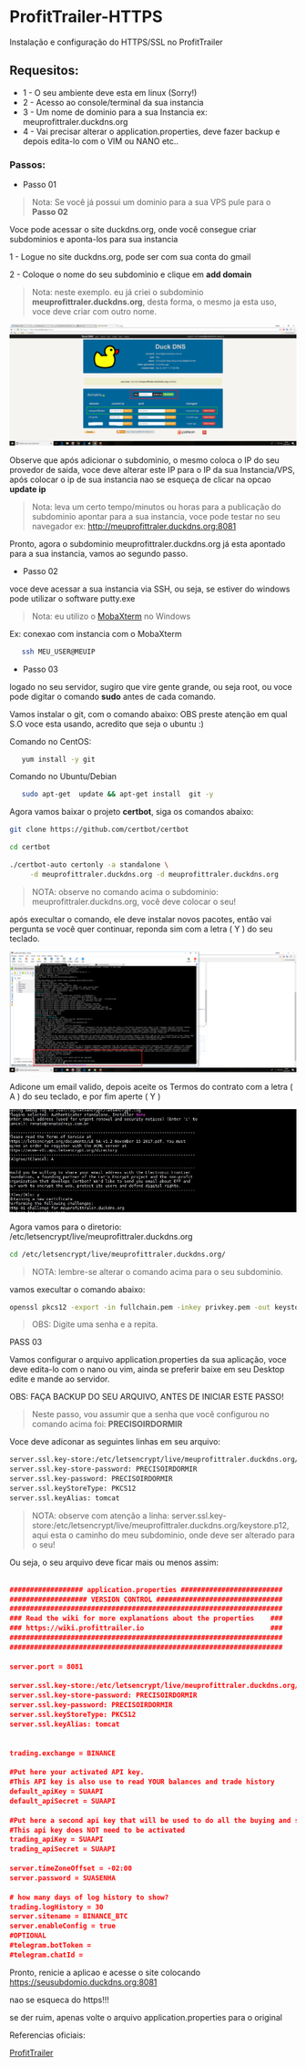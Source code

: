 # ProfitTrailer-HTTPS
Instalação e configuração do HTTPS/SSL no ProfitTrailer

## Requesitos:

- 1 - O seu ambiente deve esta em linux (Sorry!) 
- 2 - Acesso ao console/terminal da sua instancia
- 3 - Um nome de dominio para a sua Instancia ex: meuprofittraler.duckdns.org
- 4 - Vai precisar alterar o application.properties, deve fazer backup e depois edita-lo com o VIM ou NANO etc..

### Passos:

- Passo 01 

> Nota: Se você já possui um dominio para a sua VPS pule para o **Passo 02**

Voce pode acessar o site duckdns.org, onde você consegue criar subdominios e aponta-los para sua instancia

1 - Logue no site duckdns.org, pode ser com sua conta do gmail

2 - Coloque o nome do seu subdominio e clique em **add domain**

> Nota: neste exemplo. eu já criei o subdominio  **meuprofittraler.duckdns.org**, desta forma, o mesmo ja esta uso, voce deve criar com outro nome.

![print-1-01](/print/print-1-01.png)


Observe que após adicionar o subdominio, o mesmo coloca o IP do seu provedor de saida, voce deve alterar este IP para o IP da sua Instancia/VPS,
após colocar o ip de sua instancia nao se esqueça de clicar na opcao **update ip**

> Nota: leva um certo tempo/minutos ou horas para a publicação do subdominio apontar para a sua instancia, voce pode testar no seu navegador
> ex: http://meuprofittraler.duckdns.org:8081


Pronto, agora o subdominio meuprofittraler.duckdns.org já esta apontado para a sua instancia, vamos ao segundo passo.

- Passo 02 

voce deve acessar a sua instancia via SSH, ou seja, se estiver do windows pode utilizar o software putty.exe

> Nota: eu utilizo o [MobaXterm](https://mobaxterm.mobatek.net/download.html)  no Windows

Ex: conexao com instancia com o MobaXterm

```bash
   ssh MEU_USER@MEUIP
```

- Passo 03 

logado no seu servidor, sugiro que vire gente grande, ou seja root, ou voce pode digitar o comando **sudo** antes de cada comando.

Vamos instalar o git, com o comando abaixo: OBS preste atenção em qual S.O voce esta usando, acredito que seja o ubuntu :)  

Comando no CentOS:

```bash
   yum install -y git
```

Comando no Ubuntu/Debian

```bash
   sudo apt-get  update && apt-get install  git -y 
```
Agora vamos baixar o projeto **certbot**, siga os comandos abaixo:

```bash
git clone https://github.com/certbot/certbot
```

```bash
cd certbot
```

```bash
./certbot-auto certonly -a standalone \
     -d meuprofittraler.duckdns.org -d meuprofittraler.duckdns.org
```

> NOTA: observe no comando acima o subdominio: meuprofittraler.duckdns.org, você deve colocar o seu!

após execultar o comando, ele deve instalar novos pacotes, então vai pergunta se você quer continuar, reponda sim com a letra ( Y ) do seu teclado.

![print-2-01](/print/print-2-01.png)


Adicone um email valido, depois aceite os Termos do contrato com a letra ( A ) do seu teclado, e por fim aperte ( Y )

![print-2-02](/print/print-2-02.JPG)

Agora vamos para o diretorio: /etc/letsencrypt/live/meuprofittraler.duckdns.org

```bash
cd /etc/letsencrypt/live/meuprofittraler.duckdns.org/
```
> NOTA: lembre-se alterar o comando acima para o seu subdominio.

vamos execultar o comando abaixo:


```bash
openssl pkcs12 -export -in fullchain.pem -inkey privkey.pem -out keystore.p12 -name tomcat -CAfile chain.pem -caname root
```

> OBS: Digite uma senha e a repita.
 

PASS 03 

Vamos configurar o arquivo application.properties da sua aplicação, voce deve edita-lo com o nano ou vim, ainda se preferir
baixe em seu Desktop edite e mande ao servidor.

OBS: FAÇA BACKUP DO SEU ARQUIVO, ANTES DE INICIAR ESTE PASSO!

> Neste passo, vou assumir que a senha que você configurou no comando acima foi: **PRECISOIRDORMIR**

Voce deve adiconar as seguintes linhas em seu arquivo:
```bash
server.ssl.key-store:/etc/letsencrypt/live/meuprofittraler.duckdns.org/keystore.p12
server.ssl.key-store-password: PRECISOIRDORMIR
server.ssl.key-password: PRECISOIRDORMIR
server.ssl.keyStoreType: PKCS12
server.ssl.keyAlias: tomcat
```
> NOTA: observe com atenção a linha: server.ssl.key-store:/etc/letsencrypt/live/meuprofittraler.duckdns.org/keystore.p12, aqui esta o caminho do meu subdominio, onde deve ser alterado para o seu! 

Ou seja, o seu arquivo deve ficar mais ou menos assim:

```json

################## application.properties #########################
################### VERSION CONTROL ###############################
###################################################################
### Read the wiki for more explanations about the properties    ###
### https://wiki.profittrailer.io                               ###
###################################################################
###################################################################

server.port = 8081

server.ssl.key-store:/etc/letsencrypt/live/meuprofittraler.duckdns.org/keystore.p12
server.ssl.key-store-password: PRECISOIRDORMIR
server.ssl.key-password: PRECISOIRDORMIR
server.ssl.keyStoreType: PKCS12
server.ssl.keyAlias: tomcat


trading.exchange = BINANCE

#Put here your activated API key.
#This API key is also use to read YOUR balances and trade history
default_apiKey = SUAAPI
default_apiSecret = SUAAPI

#Put here a second api key that will be used to do all the buying and selling.
#This api key does NOT need to be activated
trading_apiKey = SUAAPI
trading_apiSecret = SUAAPI

server.timeZoneOffset = -02:00
server.password = SUASENHA

# how many days of log history to show?
trading.logHistory = 30
server.sitename = BINANCE_BTC
server.enableConfig = true
#OPTIONAL
#telegram.botToken =
#telegram.chatId =
```

Pronto, renicie a aplicao e acesse o site colocando https://seusubdomio.duckdns.org:8081 

nao se esqueca do https!!!

se der ruim, apenas volte o arquivo application.properties para o original 

Referencias oficiais:

[ProfitTrailer](https://wiki.profittrailer.io/doku.php/pt:setup_ssl)











